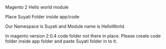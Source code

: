 Magento 2 Hello world module

Place Suyati Folder inside app/code

Our Namespace is Suyati and Module name is HelloWorld.

In magento version 2.0.4 code folder not there in place. Please create code folder inside app folder and paste Suyati folder in to it.


